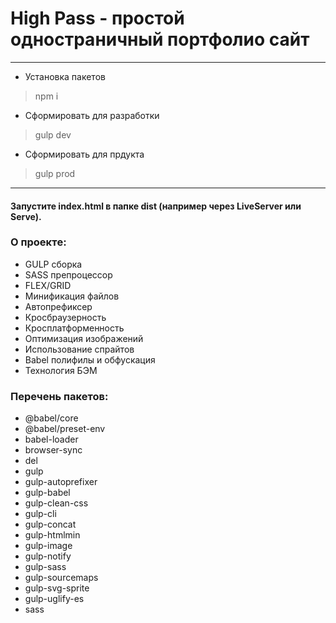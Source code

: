 # High Pass - простой одностраничный портфолио сайт
____
- Установка пакетов
> npm i
- Сформировать для разработки
>gulp dev
- Сформировать для прдукта
>gulp prod
____
#### Запустите index.html в папке dist (например через LiveServer или Serve).

### О проектe:
- GULP сборка
- SASS препроцессор
- FLEX/GRID
- Минификация файлов
- Автопрефиксер
- Кросбраузерность
- Кросплатформенность
- Оптимизация изображений
- Использование спрайтов
- Babel полифилы и обфускация
- Технология БЭМ

### Перечень пакетов:
- @babel/core
- @babel/preset-env 
- babel-loader
- browser-sync 
- del
- gulp
- gulp-autoprefixer
- gulp-babel
- gulp-clean-css
- gulp-cli
- gulp-concat
- gulp-htmlmin
- gulp-image
- gulp-notify
- gulp-sass
- gulp-sourcemaps
- gulp-svg-sprite
- gulp-uglify-es
- sass